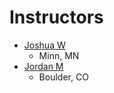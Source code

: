 # Instructors

* [Joshua W](http.github.com)
  * Minn, MN 
* [Jordan M](http.github.com)
  * Boulder, CO


